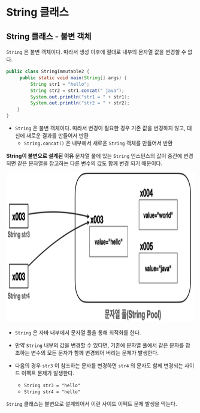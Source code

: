 # String 클래스

## String 클래스 - 불변 객체
`String` 은 불변 객체이다. 따라서 생성 이후에 절대로 내부의 문자열 값을 변경할 수 없다.

```java
public class StringImmutable2 {
     public static void main(String[] args) {
         String str1 = "hello";
         String str2 = str1.concat(" java");
         System.out.println("str1 = " + str1);
         System.out.println("str2 = " + str2);
	}
}
```
- `String` 은 불변 객체이다. 따라서 변경이 필요한 경우 기존 값을 변경하지 않고, 대신에 새로운 결과를 만들어서 반환
	- `String.concat()` 은 내부에서 새로운 `String` 객체를 만들어서 반환

**String이 불변으로 설계된 이유**
문자열 풀에 있는 `String` 인스턴스의 값이 중간에 변경되면 같은 문자열을 참고하는 다른 변수의 값도 함께 변경 되기 때문이다.

<img src="/img/Java-mid/mid-1_1.png" alt="String" width="600" height="400" />


- `String` 은 자바 내부에서 문자열 풀을 통해 최적화를 한다.
- 만약 `String` 내부의 값을 변경할 수 있다면, 기존에 문자열 풀에서 같은 문자를 참조하는 변수의 모든 문자가 함께 변경되어 버리는 문제가 발생한다. 

- 다음의 경우 `str3` 이 참조하는 문자를 변경하면 `str4` 의 문자도 함께 변경되는 사이드 이펙트 문제가 발생한다.
	- `String str3 = "hello"`
	- `String str4 = "hello"`


`String` 클래스는 불변으로 설계되어서 이런 사이드 이펙트 문제 발생을 막는다.